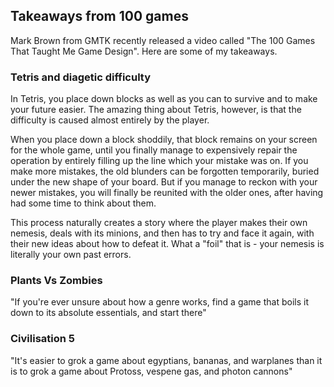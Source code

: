 ## Takeaways from 100 games

Mark Brown from GMTK recently released a video called "The 100 Games That Taught Me Game Design". Here are some of my takeaways.

### Tetris and diagetic difficulty
In Tetris, you place down blocks as well as you can to survive and to make your future easier. The amazing thing about Tetris, however, is that the difficulty is caused almost entirely by the player.

When you place down a block shoddily, that block remains on your screen for the whole game, until you finally manage to expensively repair the operation by entirely filling up the line which your mistake was on. If you make more mistakes, the old blunders can be forgotten temporarily, buried under the new shape of your board. But if you manage to reckon with your newer mistakes, you will finally be reunited with the older ones, after having had some time to think about them.

This process naturally creates a story where the player makes their own nemesis, deals with its minions, and then has to try and face it again, with their new ideas about how to defeat it. What a "foil" that is - your nemesis is literally your own past errors.

### Plants Vs Zombies
"If you're ever unsure about how a genre works, find a game that boils it down to its absolute essentials, and start there"

### Civilisation 5
"It's easier to grok a game about egyptians, bananas, and warplanes than it is to grok a game about Protoss, vespene gas, and photon cannons"